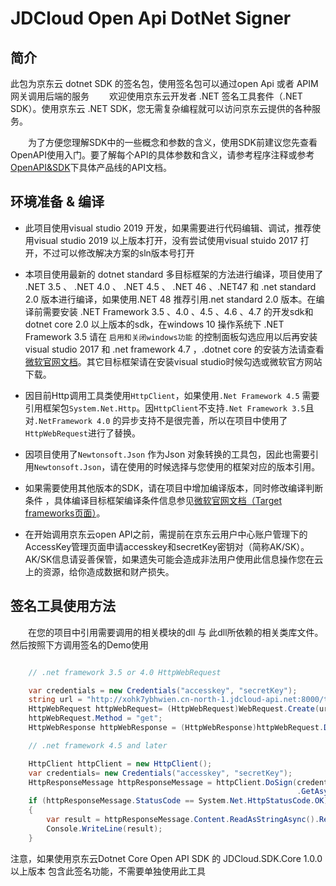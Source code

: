 # JDCloud Open Api DotNet Signer

## 简介

此包为京东云 dotnet SDK 的签名包，使用签名包可以通过open Api 或者 APIM 网关调用后端的服务
&emsp;&emsp;欢迎使用京东云开发者 .NET 签名工具套件（.NET SDK）。使用京东云 .NET SDK，您无需复杂编程就可以访问京东云提供的各种服务。  

&emsp;&emsp;为了方便您理解SDK中的一些概念和参数的含义，使用SDK前建议您先查看OpenAPI使用入门。要了解每个API的具体参数和含义，请参考程序注释或参考[OpenAPI&SDK](https://www.jdcloud.com/help/faq?act=3)下具体产品线的API文档。

## 环境准备 & 编译

* 此项目使用visual studio 2019 开发，如果需要进行代码编辑、调试，推荐使用visual studio 2019 以上版本打开，没有尝试使用visual stuido 2017 打开，不过可以修改解决方案的sln版本号打开

* 本项目使用最新的 dotnet standard 多目标框架的方法进行编译，项目使用了 .NET 3.5 、 .NET 4.0 、 .NET 4.5  、 .NET 46 、.NET47 和 .net standard 2.0 版本进行编译，如果使用.NET 48 推荐引用.net standard 2.0 版本。在编译前需要安装 .NET Framework 3.5 、4.0 、4.5 、4.6 、4.7 的开发sdk和dotnet core 2.0 以上版本的sdk，在windows 10 操作系统下 .NET Framework 3.5 请在 `启用和关闭windows功能` 的控制面板勾选应用以后再安装visual studio 2017 和 .net framework 4.7 ，.dotnet core 的安装方法请查看[微软官网文档](https://www.microsoft.com/net/learn/get-started/windows)。其它目标框架请在安装visual studio时候勾选或微软官方网站下载。

* 因目前Http调用工具类使用`HttpClient`，如果使用`.Net Framework 4.5` 需要引用框架包`System.Net.Http`。因`HttpClient`不支持`.Net Framework 3.5`且对`.NetFramework 4.0` 的异步支持不是很完善，所以在项目中使用了`HttpWebRequest`进行了替换。

* 因项目使用了`Newtonsoft.Json` 作为Json 对象转换的工具包，因此也需要引用`Newtonsoft.Json`，请在使用的时候选择与您使用的框架对应的版本引用。

* 如果需要使用其他版本的SDK，请在项目中增加编译版本，同时修改编译判断条件 ，具体编译目标框架编译条件信息参见[微软官网文档（Target frameworks页面）](https://docs.microsoft.com/en-us/dotnet/standard/frameworks)。

* 在开始调用京东云open API之前，需提前在京东云用户中心账户管理下的AccessKey管理页面申请accesskey和secretKey密钥对（简称AK/SK）。AK/SK信息请妥善保管，如果遗失可能会造成非法用户使用此信息操作您在云上的资源，给你造成数据和财产损失。

## 签名工具使用方法

&emsp;&emsp;在您的项目中引用需要调用的相关模块的dll 与 此dll所依赖的相关类库文件。然后按照下方调用签名的Demo使用  

```csharp

    // .net framework 3.5 or 4.0 HttpWebRequest

    var credentials = new Credentials("accesskey", "secretKey");
    string url = "http://xohk7ybhwien.cn-north-1.jdcloud-api.net:8000/todo/api/v1/tasks/getAllOrUniqueTask";
    HttpWebRequest httpWebRequest= (HttpWebRequest)WebRequest.Create(url);
    httpWebRequest.Method = "get";
    HttpWebResponse httpWebResponse = (HttpWebResponse)httpWebRequest.DoSign(credentials,"xohk7ybhwien").GetResponse();

    // .net framework 4.5 and later

    HttpClient httpClient = new HttpClient();
    var credentials= new Credentials("accesskey", "secretKey");
    HttpResponseMessage httpResponseMessage = httpClient.DoSign(credentials, "xohk7ybhwien")
                                                                .GetAsync("http://xohk7ybhwien.cn-north-1.jdcloud-api.net:8000/todo/api/v1/tasks/getAllOrUniqueTask").Result;
    if (httpResponseMessage.StatusCode == System.Net.HttpStatusCode.OK)
    {
        var result = httpResponseMessage.Content.ReadAsStringAsync().Result;
        Console.WriteLine(result);
    }

```

注意，如果使用京东云Dotnet Core Open API SDK 的 JDCloud.SDK.Core 1.0.0 以上版本 包含此签名功能，不需要单独使用此工具
